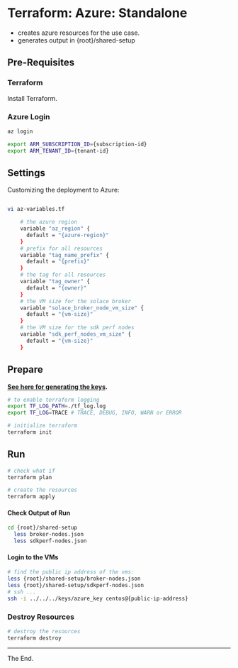 # Terraform: Azure: Standalone

- creates azure resources for the use case.
- generates output in {root}/shared-setup

## Pre-Requisites

### Terraform

Install Terraform.

### Azure Login

````bash
az login

export ARM_SUBSCRIPTION_ID={subscription-id}
export ARM_TENANT_ID={tenant-id}
````

## Settings

Customizing the deployment to Azure:

````bash

vi az-variables.tf

    # the azure region
    variable "az_region" {
      default = "{azure-region}"
    }
    # prefix for all resources
    variable "tag_name_prefix" {
      default = "{prefix}"
    }
    # the tag for all resources
    variable "tag_owner" {
      default = "{owner}"
    }
    # the VM size for the solace broker
    variable "solace_broker_node_vm_size" {
      default = "{vm-size}"
    }
    # the VM size for the sdk perf nodes
    variable "sdk_perf_nodes_vm_size" {
      default = "{vm-size}"
    }

````

## Prepare

**[See here for generating the keys](../../../keys).**

````bash
# to enable terraform logging
export TF_LOG_PATH=./tf_log.log
export TF_LOG=TRACE # TRACE, DEBUG, INFO, WARN or ERROR
````

````bash
# initialize terraform
terraform init
````
## Run

````bash
# check what if
terraform plan

# create the resources
terraform apply
````

#### Check Output of Run

````bash
cd {root}/shared-setup
  less broker-nodes.json
  less sdkperf-nodes.json
````

#### Login to the VMs

````bash
# find the public ip address of the vms:
less {root}/shared-setup/broker-nodes.json
less {root}/shared-setup/sdkperf-nodes.json
# ssh ...
ssh -i ../../../keys/azure_key centos@{public-ip-address}
````

### Destroy Resources

````bash
# destroy the resources
terraform destroy
````

---
The End.
